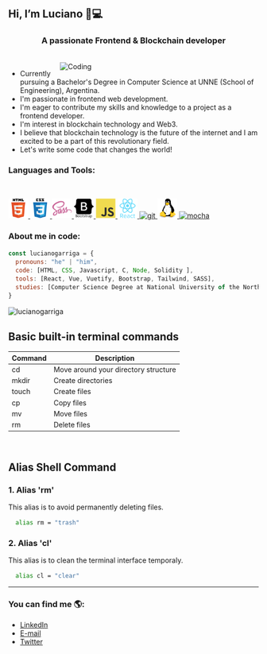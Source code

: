 ## Hi, I’m Luciano 👋:computer:

<h3 align="center">A passionate Frontend & Blockchain developer </h3>

 
<br>
<img align="right" alt="Coding" width="400" src="https://cdn.dribbble.com/users/330915/screenshots/3587000/10_coding_dribbble.gif">


- Currently pursuing a Bachelor's Degree in Computer Science at UNNE (School of Engineering), Argentina. 
- I'm passionate in frontend web development.
- I'm eager to contribute my skills and knowledge to a project as a frontend developer. 
- I'm interest in blockchain technology and Web3. 
- I believe that blockchain technology is the future of the internet and I am excited to be a part of this revolutionary field. 
- Let's write some code that changes the world!

<h3 align="left">Languages and Tools:</h3>
<br>

<p align="left"> 
    <a href="https://www.w3.org/html/" target="_blank" rel="noreferrer"> <img src="https://raw.githubusercontent.com/devicons/devicon/master/icons/html5/html5-original-wordmark.svg" alt="html5" width="40" height="40"/> </a>
  <a href="https://www.w3schools.com/css/" target="_blank" rel="noreferrer"> <img src="https://raw.githubusercontent.com/devicons/devicon/master/icons/css3/css3-original-wordmark.svg" alt="css3" width="40" height="40"/> </a> 
  <a href="https://sass-lang.com" target="_blank" rel="noreferrer"> <img src="https://raw.githubusercontent.com/devicons/devicon/master/icons/sass/sass-original.svg" alt="sass" width="40" height="40"/> </a> 
  <a href="https://getbootstrap.com" target="_blank" rel="noreferrer"> <img src="https://raw.githubusercontent.com/devicons/devicon/master/icons/bootstrap/bootstrap-plain-wordmark.svg" alt="bootstrap" width="40" height="40"/> </a>
  <a href="https://developer.mozilla.org/en-US/docs/Web/JavaScript" target="_blank" rel="noreferrer"> <img src="https://raw.githubusercontent.com/devicons/devicon/master/icons/javascript/javascript-original.svg" alt="javascript" width="40" height="40"/> </a> 
    <a href="https://reactjs.org/" target="_blank" rel="noreferrer"> <img src="https://raw.githubusercontent.com/devicons/devicon/master/icons/react/react-original-wordmark.svg" alt="react" width="40" height="40"/> </a>
   <a href="https://git-scm.com/" target="_blank" rel="noreferrer"> <img src="https://www.vectorlogo.zone/logos/git-scm/git-scm-icon.svg" alt="git" width="40" height="40"/> </a> 
  <a href="https://www.linux.org/" target="_blank" rel="noreferrer"> <img src="https://raw.githubusercontent.com/devicons/devicon/master/icons/linux/linux-original.svg" alt="linux" width="40" height="40"/> </a> <a href="https://mochajs.org" target="_blank" rel="noreferrer"> <img src="https://www.vectorlogo.zone/logos/mochajs/mochajs-icon.svg" alt="mocha" width="40" height="40"/> </a> 
</p>

### About me in code:

``` js
const lucianogarriga = {
  pronouns: "he" | "him",
  code: [HTML, CSS, Javascript, C, Node, Solidity ],
  tools: [React, Vue, Vuetify, Bootstrap, Tailwind, SASS],
  studies: [Computer Science Degree at National University of the Northeast - UNNE]
}
```
 
  
<img align="center" src="https://github-readme-streak-stats.herokuapp.com/?user=lucianogarriga&" alt="lucianogarriga" />

## Basic built-in terminal commands

| Command | Description |
| ------  | ------ |
| cd      | Move around your directory structure |
| mkdir   | Create directories |
| touch   | Create files |
| cp      | Copy files |
| mv      | Move files |
| rm      | Delete files |

<br>

## Alias Shell Command

### 1. Alias '**rm**'
This alias is to avoid permanently deleting files.

  ```sh
    alias rm = "trash"
  ```

  ### 2. Alias '**cl**'  
This alias is to clean the terminal interface temporaly.

  ```sh
    alias cl = "clear"
  ```
------

### You can find me :earth_americas::
- [LinkedIn](https://www.linkedin.com/in/lucianogarriga)
- [E-mail](lucianomgarriga@gmail.com)
- [Twitter](https://twitter.com/luchogarriga)


<!---
lucianogarriga/lucianogarriga is a ✨ special ✨ repository because its `README.md` (this file) appears on your GitHub profile.
You can click the Preview link to take a look at your changes.
--->
